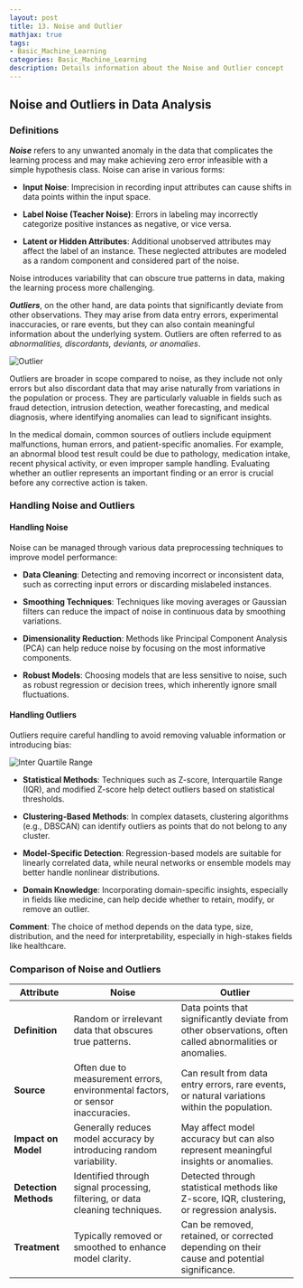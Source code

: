 ```yaml
---
layout: post
title: 13. Noise and Outlier
mathjax: true
tags:
- Basic_Machine_Learning
categories: Basic_Machine_Learning
description: Details information about the Noise and Outlier concept
---
```


## Noise and Outliers in Data Analysis

### Definitions

***Noise*** refers to any unwanted anomaly in the data that complicates
the learning process and may make achieving zero error infeasible with a
simple hypothesis class. Noise can arise in various
forms:

-   **Input Noise**: Imprecision in recording input attributes can cause
    shifts in data points within the input space.

-   **Label Noise (Teacher Noise)**: Errors in labeling may incorrectly
    categorize positive instances as negative, or vice versa.

-   **Latent or Hidden Attributes**: Additional unobserved attributes
    may affect the label of an instance. These neglected attributes are
    modeled as a random component and considered part of the noise.

Noise introduces variability that can obscure true patterns in data,
making the learning process more challenging.

***Outliers***, on the other hand, are data points that significantly
deviate from other observations. They may arise from data entry errors,
experimental inaccuracies, or rare events, but they can also contain
meaningful information about the underlying system.
Outliers are often referred to as *abnormalities, discordants, deviants,
or anomalies*.

![Outlier](/MLDL/assets/img/img/outlier-theory.PNG)

Outliers are broader in scope compared to noise, as they include not
only errors but also discordant data that may arise naturally from
variations in the population or process. They are
particularly valuable in fields such as fraud detection, intrusion
detection, weather forecasting, and medical diagnosis, where identifying
anomalies can lead to significant insights.

In the medical domain, common sources of outliers include equipment
malfunctions, human errors, and patient-specific anomalies. For example,
an abnormal blood test result could be due to pathology, medication
intake, recent physical activity, or even improper sample handling.
Evaluating whether an outlier represents an important finding or an
error is crucial before any corrective action is taken.

### Handling Noise and Outliers

#### Handling Noise

Noise can be managed through various data preprocessing techniques to
improve model performance:

-   **Data Cleaning**: Detecting and removing incorrect or inconsistent
    data, such as correcting input errors or discarding mislabeled
    instances.

-   **Smoothing Techniques**: Techniques like moving averages or
    Gaussian filters can reduce the impact of noise in continuous data
    by smoothing variations.

-   **Dimensionality Reduction**: Methods like Principal Component
    Analysis (PCA) can help reduce noise by focusing on the most
    informative components.

-   **Robust Models**: Choosing models that are less sensitive to noise,
    such as robust regression or decision trees, which inherently ignore
    small fluctuations.

#### Handling Outliers

Outliers require careful handling to avoid removing valuable information
or introducing bias:

![Inter Quartile Range](/MLDL/assets/img/img/IQR.PNG)

-   **Statistical Methods**: Techniques such as Z-score, Interquartile
    Range (IQR), and modified Z-score help detect outliers based on
    statistical thresholds.

-   **Clustering-Based Methods**: In complex datasets, clustering
    algorithms (e.g., DBSCAN) can identify outliers as points that do
    not belong to any cluster.

-   **Model-Specific Detection**: Regression-based models are suitable
    for linearly correlated data, while neural networks or ensemble
    models may better handle nonlinear distributions.

-   **Domain Knowledge**: Incorporating domain-specific insights,
    especially in fields like medicine, can help decide whether to
    retain, modify, or remove an outlier.

**Comment**: The choice of method depends on the data type, size,
distribution, and the need for interpretability, especially in
high-stakes fields like healthcare.

### Comparison of Noise and Outliers

| **Attribute**        | **Noise**                                                                         | **Outlier**                                                                                                     |
|----------------------|------------------------------------------------------------------------------------|------------------------------------------------------------------------------------------------------------------|
| **Definition**       | Random or irrelevant data that obscures true patterns.                            | Data points that significantly deviate from other observations, often called abnormalities or anomalies.         |
| **Source**           | Often due to measurement errors, environmental factors, or sensor inaccuracies.   | Can result from data entry errors, rare events, or natural variations within the population.                     |
| **Impact on Model**  | Generally reduces model accuracy by introducing random variability.               | May affect model accuracy but can also represent meaningful insights or anomalies.                               |
| **Detection Methods**| Identified through signal processing, filtering, or data cleaning techniques.     | Detected through statistical methods like Z-score, IQR, clustering, or regression analysis.                      |
| **Treatment**        | Typically removed or smoothed to enhance model clarity.                           | Can be removed, retained, or corrected depending on their cause and potential significance.                      |